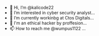 - 👋 Hi, I’m @kalicode22
- 👀 I’m interested in cyber security analyst...
- 🌱 I’m currently workinbg at Ctos Digitals...
- 💞️ I'm an ethical hacker by proffesion...
- 📫 How to reach me @wumpus1122 ...

<!---
kalicode22/kalicode22 is a ✨ special ✨ repository because its `README.md` (this file) appears on your GitHub profile.
You can click the Preview link to take a look at your changes.
--->

